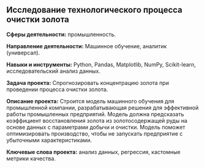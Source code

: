 ## Исследование технологического процесса очистки золота

**Сферы деятельности:** промышленность.

**Направление деятельности:** Машинное обучение, аналитик (универсал).

**Навыки и инструменты:** Python, Pandas, Matplotlib, NumPy, Scikit-learn, исследовательский анализ данных.

**Задача проекта:** Спрогнозировать концентрацию золота при проведении процесса очистки золота.

**Описание проекта:** Строится модель машинного обучения для промышленной компании, разрабатывающая решения для эффективной работы промышленных предприятий. Модель должна предсказать коэффициент восстановления золота из золотосодержащей руды на основе данных с параметрами добычи и очистки. Модель поможет оптимизировать производство, чтобы не запускать предприятие с убыточными характеристиками.

**Ключевые слова проекта:** анализ данных, регрессия, кастомные метрики качества.